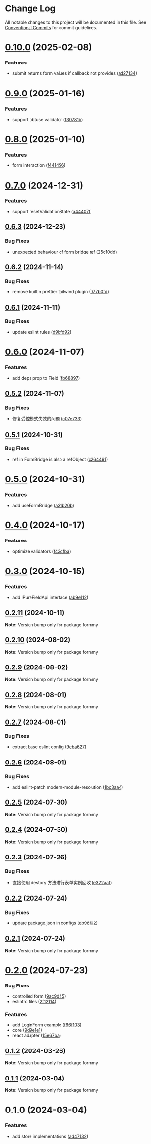 # Change Log

All notable changes to this project will be documented in this file.
See [Conventional Commits](https://conventionalcommits.org) for commit guidelines.

# [0.10.0](https://github.com/miserylee/formmy/compare/v0.9.0...v0.10.0) (2025-02-08)

### Features

* submit returns form values if callback not provides ([ad27134](https://github.com/miserylee/formmy/commit/ad27134b6a5d896bae14536dbdf5046de3daee8f))

# [0.9.0](https://github.com/miserylee/formmy/compare/v0.8.0...v0.9.0) (2025-01-16)

### Features

* support obtuse validator ([f30781b](https://github.com/miserylee/formmy/commit/f30781b9d7506237494af39a441ac1403c809f6b))

# [0.8.0](https://github.com/miserylee/formmy/compare/v0.7.0...v0.8.0) (2025-01-10)

### Features

* form interaction ([f441456](https://github.com/miserylee/formmy/commit/f4414569b5ca8ecad18f4184847d48992de6eddf))

# [0.7.0](https://github.com/miserylee/formmy/compare/v0.6.3...v0.7.0) (2024-12-31)

### Features

* support resetValidationState ([a44407f](https://github.com/miserylee/formmy/commit/a44407fe2d6b7654d67ae336f86dc9590c95fc71))

## [0.6.3](https://github.com/miserylee/formmy/compare/v0.6.2...v0.6.3) (2024-12-23)

### Bug Fixes

* unexpected behaviour of form bridge ref ([25c10dd](https://github.com/miserylee/formmy/commit/25c10dd7e50000bc9dd3b1b25cb63f568566ad7d))

## [0.6.2](https://github.com/miserylee/formmy/compare/v0.6.1...v0.6.2) (2024-11-14)

### Bug Fixes

* remove builtin prettier tailwind plugin ([077b0fd](https://github.com/miserylee/formmy/commit/077b0fd3d822fc8f00c3a9147600e93ed5397be6))

## [0.6.1](https://github.com/miserylee/formmy/compare/v0.6.0...v0.6.1) (2024-11-11)

### Bug Fixes

* update eslint rules ([d9bfd92](https://github.com/miserylee/formmy/commit/d9bfd926944692d5b36f39fe3d012d5e4fc5a825))

# [0.6.0](https://github.com/miserylee/formmy/compare/v0.5.2...v0.6.0) (2024-11-07)

### Features

* add deps prop to Field ([fb68897](https://github.com/miserylee/formmy/commit/fb68897a5ef5cb18f927dce9eb76bbdce93b0cb7))

## [0.5.2](https://github.com/miserylee/formmy/compare/v0.5.1...v0.5.2) (2024-11-07)

### Bug Fixes

* 修复受控模式失效的问题 ([c07e733](https://github.com/miserylee/formmy/commit/c07e7336fe3a8bae16bc7a23c0e6667dcc0582b6))

## [0.5.1](https://github.com/miserylee/formmy/compare/v0.5.0...v0.5.1) (2024-10-31)

### Bug Fixes

* ref in FormBridge is also a refObject ([c264491](https://github.com/miserylee/formmy/commit/c26449165f282363dbdbd130f3c98ad7e357f43c))

# [0.5.0](https://github.com/miserylee/formmy/compare/v0.4.0...v0.5.0) (2024-10-31)

### Features

* add useFormBridge ([a31b20b](https://github.com/miserylee/formmy/commit/a31b20bab5c1f265440564c2ac6ff6ff83c65863))

# [0.4.0](https://github.com/miserylee/formmy/compare/v0.3.0...v0.4.0) (2024-10-17)

### Features

* optimize validators ([f43cfba](https://github.com/miserylee/formmy/commit/f43cfba28c5fc0d88588858e41f7433d6f4a57c5))

# [0.3.0](https://github.com/miserylee/formmy/compare/v0.2.11...v0.3.0) (2024-10-15)

### Features

* add IPureFieldApi interface ([ab9e112](https://github.com/miserylee/formmy/commit/ab9e112ec3288eb41977a8c9a9ba5825ee6b780f))

## [0.2.11](https://github.com/miserylee/formmy/compare/v0.2.10...v0.2.11) (2024-10-11)

**Note:** Version bump only for package formmy

## [0.2.10](https://github.com/miserylee/formmy/compare/v0.2.9...v0.2.10) (2024-08-02)

**Note:** Version bump only for package formmy

## [0.2.9](https://github.com/miserylee/formmy/compare/v0.2.8...v0.2.9) (2024-08-02)

**Note:** Version bump only for package formmy

## [0.2.8](https://github.com/miserylee/formmy/compare/v0.2.7...v0.2.8) (2024-08-01)

**Note:** Version bump only for package formmy

## [0.2.7](https://github.com/miserylee/formmy/compare/v0.2.6...v0.2.7) (2024-08-01)

### Bug Fixes

* extract base eslint config ([9eba627](https://github.com/miserylee/formmy/commit/9eba627df1fbb8a75aa2022610df15706f71a803))

## [0.2.6](https://github.com/miserylee/formmy/compare/v0.2.5...v0.2.6) (2024-08-01)

### Bug Fixes

* add eslint-patch modern-module-resolution ([1bc3aa4](https://github.com/miserylee/formmy/commit/1bc3aa43a576d8fb74388f37749686cc49d36ebc))

## [0.2.5](https://github.com/miserylee/formmy/compare/v0.2.4...v0.2.5) (2024-07-30)

**Note:** Version bump only for package formmy

## [0.2.4](https://github.com/miserylee/formmy/compare/v0.2.3...v0.2.4) (2024-07-30)

**Note:** Version bump only for package formmy

## [0.2.3](https://github.com/miserylee/formmy/compare/v0.2.2...v0.2.3) (2024-07-26)

### Bug Fixes

* 直接使用 destory 方法进行表单实例回收 ([e322aaf](https://github.com/miserylee/formmy/commit/e322aaf0a33da17f158710d1e24aa8ebcc5ea4ff))

## [0.2.2](https://github.com/miserylee/formmy/compare/v0.2.1...v0.2.2) (2024-07-24)

### Bug Fixes

* update package.json in configs ([eb98f02](https://github.com/miserylee/formmy/commit/eb98f029bcc2ae608b943f8f5eacc9ecd14fe392))

## [0.2.1](https://github.com/miserylee/formmy/compare/v0.2.0...v0.2.1) (2024-07-24)

**Note:** Version bump only for package formmy

# [0.2.0](https://github.com/miserylee/formmy/compare/v0.1.2...v0.2.0) (2024-07-23)

### Bug Fixes

* controlled form ([9ac9d45](https://github.com/miserylee/formmy/commit/9ac9d45fcfc693e8e81504af51b364567639368b))
* eslintrc files ([2f12114](https://github.com/miserylee/formmy/commit/2f12114f2ba40c299d697ba6d4d9cb26a986b936))

### Features

* add LoginForm example ([f66f103](https://github.com/miserylee/formmy/commit/f66f103bc8f57a175d7a224898f9ce50d53511ce))
* core ([9d9e1e1](https://github.com/miserylee/formmy/commit/9d9e1e16210465f987b340a690bebf06f622d3ac))
* react adapter ([15e67ba](https://github.com/miserylee/formmy/commit/15e67ba11ca0eae6a217c0e75363b35ccec493f7))

## [0.1.2](https://github.com/miserylee/formmy/compare/v0.1.1...v0.1.2) (2024-03-26)

**Note:** Version bump only for package formmy

## [0.1.1](https://github.com/miserylee/formmy/compare/v0.1.0...v0.1.1) (2024-03-04)

**Note:** Version bump only for package formmy

# 0.1.0 (2024-03-04)

### Features

* add store implementations ([ad47132](https://github.com/miserylee/formmy/commit/ad47132615f212d993944961e1a46afee36e844d))
